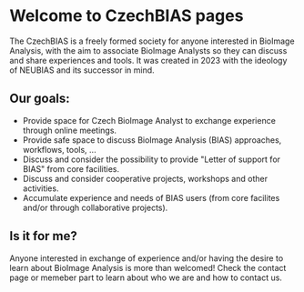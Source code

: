 # Welcome to CzechBIAS pages

The CzechBIAS is a freely formed society for anyone interested in BioImage Analysis, with the aim to associate BioImage Analysts so they can discuss and share experiences and tools. It was created in 2023 with the ideology of NEUBIAS and its successor in mind.

## Our goals:

* Provide space for Czech BioImage Analyst to exchange experience through online meetings.
* Provide safe space to discuss BioImage Analysis (BIAS) approaches, workflows, tools, ...
* Discuss and consider the possibility to provide "Letter of support for BIAS" from core facilities.
* Discuss and consider cooperative projects, workshops and other activities.
* Accumulate experience and needs of BIAS users (from core facilites and/or through collaborative projects).

## Is it for me?

Anyone interested in exchange of experience and/or having the desire to learn about BioImage Analysis is more than welcomed! Check the contact page or memeber part to learn about who we are and how to contact us.


```{tableofcontents}
```
